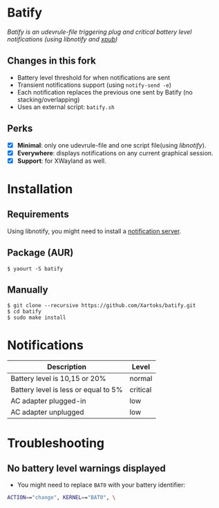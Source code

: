 Batify
======

*Batify is an udevrule-file triggering plug and critical battery level notifications
(using libnotify and [xpub](https://github.com/Ventto/xpub))*

## Changes in this fork

- Battery level threshold for when notifications are sent  
- Transient notifications support (using `notify-send -e`)  
- Each notification replaces the previous one sent by Batify (no stacking/overlapping)  
- Uses an external script: `batify.sh`

## Perks

* [x] **Minimal**: only one udevrule-file and one script file(using *libnotify*).
* [x] **Everywhere**: displays notifications on any current graphical session.
* [x] **Support**: for XWayland as well.

# Installation

## Requirements

Using libnotify, you might need to install a [notification server](https://wiki.archlinux.org/index.php/Desktop_notifications).

## Package (AUR)

```
$ yaourt -S batify
```

## Manually

```
$ git clone --recursive https://github.com/Xartoks/batify.git
$ cd batify
$ sudo make install
```


# Notifications

| Description | Level |
|---|---|
| Battery level is 10,15 or 20% | normal |
| Battery level is less or equal to 5% | critical |
| AC adapter plugged-in | low |
| AC adapter unplugged | low |

# Troubleshooting

## No battery level warnings displayed

* You might need to replace `BAT0` with your battery identifier:

```bash
ACTION=="change", KERNEL=="BAT0", \
```
